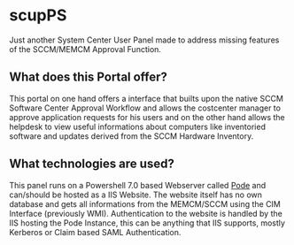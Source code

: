 # scupPS
Just another System Center User Panel made to address missing features of the SCCM/MEMCM Approval Function.

## What does this Portal offer?
This portal on one hand offers a interface that builts upon the native SCCM Software Center Approval Workflow and allows the costcenter manager to approve application requests for his users and on the other hand allows the helpdesk to view useful informations about computers like inventoried software and updates derived from the SCCM Hardware Inventory.

## What technologies are used?
This panel runs on a Powershell 7.0 based Webserver called [Pode](https://github.com/Badgerati/Pode) and can/should be hosted as a IIS Website.
The website itself has no own database and gets all informations from the MEMCM/SCCM using the CIM Interface (previously WMI).
Authentication to the website is handled by the IIS hosting the Pode Instance, this can be anything that IIS supports, mostly Kerberos or Claim based SAML Authentication.
